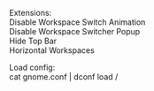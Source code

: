 Extensions:  
Disable Workspace Switch Animation  
Disable Workspace Switcher Popup  
Hide Top Bar  
Horizontal Workspaces  


Load config:  
cat gnome.conf | dconf load /
